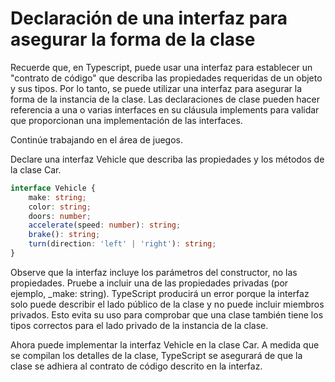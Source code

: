 # Declaración de una interfaz para asegurar la forma de la clase

Recuerde que, en Typescript, puede usar una interfaz para establecer un "contrato de código" que describa las propiedades requeridas de un objeto y sus tipos. Por lo tanto, se puede utilizar una interfaz para asegurar la forma de la instancia de la clase. Las declaraciones de clase pueden hacer referencia a una o varias interfaces en su cláusula implements para validar que proporcionan una implementación de las interfaces.

Continúe trabajando en el área de juegos.

Declare una interfaz Vehicle que describa las propiedades y los métodos de la clase Car.

```ts
interface Vehicle {
    make: string;
    color: string;
    doors: number;
    accelerate(speed: number): string;
    brake(): string;
    turn(direction: 'left' | 'right'): string;
}
```

Observe que la interfaz incluye los parámetros del constructor, no las propiedades. Pruebe a incluir una de las propiedades privadas (por ejemplo, _make: string). TypeScript producirá un error porque la interfaz solo puede describir el lado público de la clase y no puede incluir miembros privados. Esto evita su uso para comprobar que una clase también tiene los tipos correctos para el lado privado de la instancia de la clase.

Ahora puede implementar la interfaz Vehicle en la clase Car. A medida que se compilan los detalles de la clase, TypeScript se asegurará de que la clase se adhiera al contrato de código descrito en la interfaz.